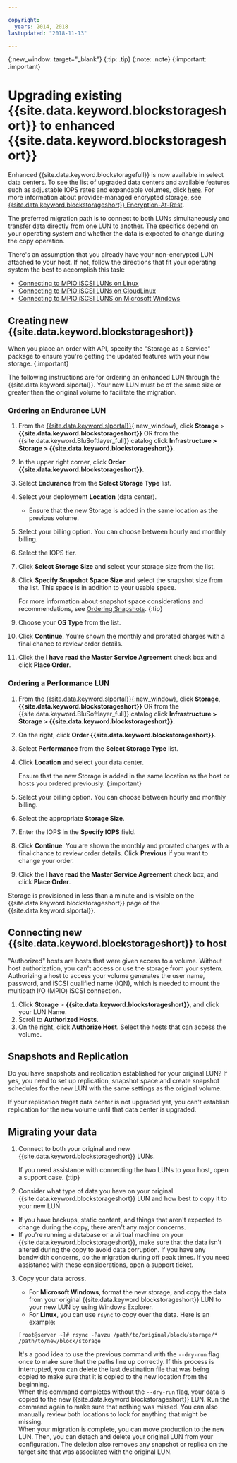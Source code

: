 ```yaml
---

copyright:
  years: 2014, 2018
lastupdated: "2018-11-13"

---
```

{:new_window: target="_blank"}
{:tip: .tip}
{:note: .note}
{:important: .important}

# Upgrading existing {{site.data.keyword.blockstorageshort}} to enhanced {{site.data.keyword.blockstorageshort}}

Enhanced {{site.data.keyword.blockstoragefull}} is now available in select data centers. To see the list of upgraded data centers and available features such as adjustable IOPS rates and expandable volumes, click [here](new-ibm-block-and-file-storage-location-and-features.html). For more information about provider-managed encrypted storage, see [{{site.data.keyword.blockstorageshort}} Encryption-At-Rest](block-file-storage-encryption-rest.html).

The preferred migration path is to connect to both LUNs simultaneously and transfer data directly from one LUN to another. The specifics depend on your operating system and whether the data is expected to change during the copy operation.

There's an assumption that you already have your non-encrypted LUN attached to your host. If not, follow the directions that fit your operating system the best to accomplish this task:

- [Connecting to MPIO iSCSI LUNs on Linux](accessing_block_storage_linux.html)
- [Connecting to MPIO iSCSI LUNs on CloudLinux](configure-iscsi-cloudlinux.html)
- [Connecting to MPIO iSCSI LUNS on Microsoft Windows](accessing-block-storage-windows.html)

## Creating new {{site.data.keyword.blockstorageshort}}

When you place an order with API, specify the "Storage as a Service" package to ensure you're getting the updated features with your new storage.
{:important}

The following instructions are for ordering an enhanced LUN through the {{site.data.keyword.slportal}}. Your new LUN must be of the same size or greater than the original volume to facilitate the migration.

### Ordering an Endurance LUN

1. From the [{{site.data.keyword.slportal}}](https://control.softlayer.com/){:new_window}, click **Storage** > **{{site.data.keyword.blockstorageshort}}** OR from the {{site.data.keyword.BluSoftlayer_full}} catalog click **Infrastructure > Storage > {{site.data.keyword.blockstorageshort}}**.
2. In the upper right corner, click **Order {{site.data.keyword.blockstorageshort}}**.
3. Select **Endurance** from the **Select Storage Type** list.
4. Select your deployment **Location** (data center).
   - Ensure that the new Storage is added in the same location as the previous volume.
5. Select your billing option. You can choose between hourly and monthly billing.
6. Select the IOPS tier.
7. Click **Select Storage Size** and select your storage size from the list.
8. Click **Specify Snapshot Space Size** and select the snapshot size from the list. This space is in addition to your usable space.

   For more information about snapshot space considerations and recommendations, see [Ordering Snapshots](ordering-snapshots.html).
   {:tip}
9. Choose your **OS Type** from the list.
10. Click **Continue**. You’re shown the monthly and prorated charges with a final chance to review order details.
11. Click the **I have read the Master Service Agreement** check box and click **Place Order**.

### Ordering a Performance LUN

1. From the [{{site.data.keyword.slportal}}](https://control.softlayer.com/){:new_window}, click **Storage**, **{{site.data.keyword.blockstorageshort}}** OR from the {{site.data.keyword.BluSoftlayer_full}} catalog click **Infrastructure > Storage > {{site.data.keyword.blockstorageshort}}**.
2. On the right, click **Order {{site.data.keyword.blockstorageshort}}**.
3. Select **Performance** from the **Select Storage Type** list.
4. Click **Location** and select your data center.

   Ensure that the new Storage is added in the same location as the host or hosts you ordered previously.
   {:important}
5. Select your billing option. You can choose between hourly and monthly billing.
6. Select the appropriate **Storage Size**.
7. Enter the IOPS in the **Specify IOPS** field.
8. Click **Continue**. You are shown the monthly and prorated charges with a final chance to review order details. Click **Previous** if you want to change your order.
9. Click the **I have read the Master Service Agreement** check box, and click **Place Order**.

Storage is provisioned in less than a minute and is visible on the {{site.data.keyword.blockstorageshort}} page of the {{site.data.keyword.slportal}}.



## Connecting new {{site.data.keyword.blockstorageshort}} to host

"Authorized" hosts are hosts that were given access to a volume. Without host authorization, you can't access or use the storage from your system. Authorizing a host to access your volume generates the user name, password, and iSCSI qualified name (IQN), which is needed to mount the multipath I/O (MPIO) iSCSI connection.

1. Click **Storage** > **{{site.data.keyword.blockstorageshort}}**, and click your LUN Name.
2. Scroll to **Authorized Hosts**.
3. On the right, click **Authorize Host**. Select the hosts that can access the volume.


## Snapshots and Replication

Do you have snapshots and replication established for your original LUN? If yes, you need to set up replication, snapshot space and create snapshot schedules for the new LUN with the same settings as the original volume.

If your replication target data center is not upgraded yet, you can't establish replication for the new volume until that data center is upgraded.


## Migrating your data

1. Connect to both your original and new {{site.data.keyword.blockstorageshort}} LUNs.

   If you need assistance with connecting the two LUNs to your host, open a support case.
   {:tip}

2. Consider what type of data you have on your original {{site.data.keyword.blockstorageshort}} LUN and how best to copy it to your new LUN.
  - If you have backups, static content, and things that aren't expected to change during the copy, there aren't any major concerns.
  - If you're running a database or a virtual machine on your {{site.data.keyword.blockstorageshort}}, make sure that the data isn't altered during the copy to avoid data corruption. If you have any bandwidth concerns, do the migration during off peak times. If you need assistance with these considerations, open a support ticket.

3. Copy your data across.
   - For **Microsoft Windows**, format the new storage, and copy the data from your original {{site.data.keyword.blockstorageshort}} LUN to your new LUN by using Windows Explorer.
   - For **Linux**, you can use `rsync` to copy over the data. Here is an example:
   ```
   [root@server ~]# rsync -Pavzu /path/to/original/block/storage/* /path/to/new/block/storage
   ```

   It's a good idea to use the previous command with the `--dry-run` flag once to make sure that the paths line up correctly. If this process is interrupted, you can delete the last destination file that was being copied to make sure that it is copied to the new location from the beginning.<br/>
   When this command completes without the `--dry-run` flag, your data is copied to the new {{site.data.keyword.blockstorageshort}} LUN. Run the command again to make sure that nothing was missed. You can also manually review both locations to look for anything that might be missing.<br/>
   When your migration is complete, you can move production to the new LUN. Then, you can detach and delete your original LUN from your configuration. The deletion also removes any snapshot or replica on the target site that was associated with the original LUN.
